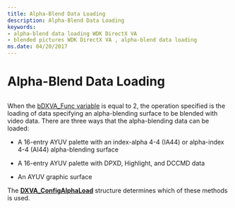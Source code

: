 ```yaml
---
title: Alpha-Blend Data Loading
description: Alpha-Blend Data Loading
keywords:
- alpha-blend data loading WDK DirectX VA
- blended pictures WDK DirectX VA , alpha-blend data loading
ms.date: 04/20/2017
---
```


# Alpha-Blend Data Loading


## <span id="ddk_alpha_blend_data_loading_gg"></span><span id="DDK_ALPHA_BLEND_DATA_LOADING_GG"></span>


When the [bDXVA\_Func variable](bdxva-func-variable.md) is equal to 2, the operation specified is the loading of data specifying an alpha-blending surface to be blended with video data. There are three ways that the alpha-blending data can be loaded:

-   A 16-entry AYUV palette with an index-alpha 4-4 (IA44) or alpha-index 4-4 (AI44) alpha-blending surface

-   A 16-entry AYUV palette with DPXD, Highlight, and DCCMD data

-   An AYUV graphic surface

The [**DXVA\_ConfigAlphaLoad**](/windows-hardware/drivers/ddi/dxva/ns-dxva-_dxva_configalphaload) structure determines which of these methods is used.

 

